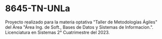 # 8645-TN-UNLa
Proyecto realizado para la materia optativa "Taller de Metodologías Ágiles" del Área "Área Ing. de Soft., Bases de Datos y Sistemas de Informacion.". Licenciatura en Sistemas 2° Cuatrimestre del 2023.
